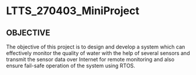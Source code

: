 # LTTS_270403_MiniProject

## OBJECTIVE
   The objective of this project is to design and develop a system which can effectively monitor the quality of water with the help of several sensors and transmit the sensor data over Internet for remote monitoring and also ensure fail-safe operation of the system using RTOS.
